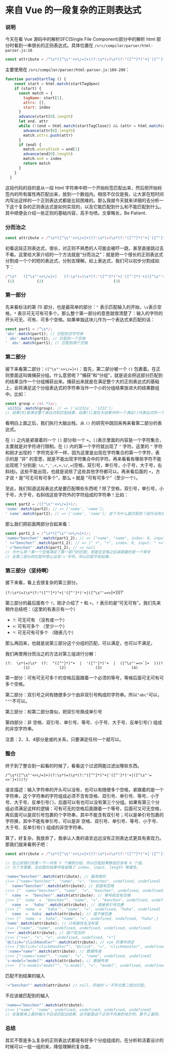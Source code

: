 # 来自 Vue 的一段复杂的正则表达式

### 说明

今天在看 Vue 源码中的解析SFC(Single File Component)部分中的解析 html 部分时看到一串很长的正则表达式。具体位置在 `/src/compiler/parser/html-parser.js:16` 

```js
const attribute = /^\s*([^\s"'<>\/=]+)(?:\s*(=)\s*(?:"([^"]*)"+|'([^']*)'+|([^\s"'=<>`]+)))?/
```

主要使用在 `/src/compiler/parser/html-parser.js:189-209`：

```js
function parseStartTag () {
    const start = html.match(startTagOpen)
    if (start) {
      const match = {
        tagName: start[1],
        attrs: [],
        start: index
      }
      advance(start[0].length)
      let end, attr
      while (!(end = html.match(startTagClose)) && (attr = html.match(attribute))) {
        advance(attr[0].length)
        match.attrs.push(attr)
      }
      if (end) {
        match.unarySlash = end[1]
        advance(end[0].length)
        match.end = index
        return match
      }
    }
  }
```

这段代码的目的是从一段 html 字符串中把一个开始标签匹配出来，然后把开始标签内的所有属性再匹配出来，放到一个数组内。相信不仅仅是我，让大家在短时间内写出这样的一个正则表达式都是比较困难的。那么我就今天就来详细的去分析一下这个复杂的正则表达式是如何实现的，以及它能匹配到什么和不能匹配到什么。其中顺便会介绍一些正则的基础内容，高手勿喷。文章略长，Be Patient.

### 分而治之

```js
const attribute = /^\s*([^\s"'<>\/=]+)(?:\s*(=)\s*(?:"([^"]*)"+|'([^']*)'+|([^\s"'=<>`]+)))?/
```

初看这段正则表达式，很长，对正则不熟悉的人可能会被吓一跳，甚至直接跳过去不看。这里给大家介绍的一个方法就是“分而治之”：就是把一个很长的正则表达式分割成一个个的短的表达式，分别去理解。如上表达式，我们可以初步分割成如下：

```js
/^\s*   ([^\s"'<>\/=]+)   (?:\s*(=)\s*(?:"([^"]*)"+|'([^']*)'+|([^\s"'=<>`]+)))?/
 (1)          (2)                               (3)
```

### 第一部分

先来看标注的第 (1) 部分，也是最简单的部分：`^` 表示匹配输入的开始，`\s`表示空格，`*` 表示可无可有可多个。那么整个第一部分的意思就很清楚了：输入的字符的开头可无、可有、可多个空格。如果单独这块儿作为一个表达式来匹配的话：

```js
const part1 = /^\s*/;
'abc'.match(part1); // 匹配到空字符串
' abc'.match(part1); // 匹配到一个空格
'  abc'.match(part1); // 匹配到两个空格
```

### 第二部分

接下来看第二部分：`([^\s"'<>\/=]+)`：首先，第二部分被一个 `()` 包裹着。在正则里面这叫做捕获分组。什么意思呢？“捕获”和“分组”，就是说会把这部分匹配到的结果当作一个分组捕获出来。捕获出来就是在满足整个大的正则表达式的基础上，会将满足这个分组表达式的字符串当作一个小的分组结果放进大的结果数组中。比如：

```js
const group = /a(.*)a/;
`a1232a`.match(group); // => ['a1232a', '1232'];
// 结果[0]是满足整个表达式的匹配结果，结果[1]是在大结果中的一个满足()内表达式的一个小的结果分组
```

看明白上面之后，我们执行大脑出栈，从 `()` 的研究中跳回来再来看第二部分的表达式。

在 `()` 之内是紧接着的一个 `[]` 部分和一个 `+`。`[]`表示里面的内容是一个字符集合，主要就是对字符进行限制。在 `[]` 内的第一个字符就出现了 `^` 字符。这里的 `^` 字符和刚才出现的 `^` 字符完全不一样，因为这里是出现在字符集合的第一个字符，表示的是 “非” 的意思，就是不能出现字符集合中的字符。再来看看有哪些字符不能出现呢？分别是: `\s,",',<,>,\/,=`(空格，双引号，单引号，小于号，大于号，右斜线)。这些不能出现，也就是说除了这些其他字符都可以。再来看后面的 `+`，方才说 `*` 是“可无可有可多个”，那么 `+` 就是 “可有可多个”（至少一个）。

至此，我们知道这段表达式是要匹配哪些东西呢？除了空格，双引号，单引号，小于号，大于号，右斜线这些字符外的字符组成的字符串！比如：

```js
const part2 = /([^\s"'<>\/=]+)/;
'name'.match(part2); // => ['name', 'name'];
' name'.match(part2); // => ['name', 'name']; 这个为什么能匹配到？因为没有在正则表达式的前面加 '^'限制。
```

那么我们把前面两部分合起来看：

```js
const part1_2 = /^\s*([^\s"'<>\/=]+)/;
'name="benchen"'.match(part1_2); // => ["name", "name", index: 0, input: "name="benchen""]
' +="benchen"'.match(part1_2); // => [" +", "+", index: 0, input: " +="benchen""]
' ="benchen"'.match(part1_2); // => null  
// 为什么呢？第一个空格满足了第一部门的匹配，但是在空格之后紧跟着的是一个等号
// 在第二部分的匹配中禁止出现'='字符，所以匹配不到结果。
```

### 第三部分（坚持啊）

接下来看，看上去很复杂的第三部分。

`(?:\s*(=)\s*(?:"([^"]*)"+|'([^']*)'+|([^\s"'=<>`]+)))?`

第三部分的最后面有个 `?`，刚才介绍了 `*` 和 `+`，`?` 表示的是“可无可有”。我们先来稍作总结吧：（这里的有表示有一个）

- `?`: 可无可有 （没有或一个）
- `+`: 可有可多个 （至少一个）
- `*`: 可无可有可多个 （随表几个）

那么再回来，也就是说第三部分这个分组的匹配，可以满足，也可以不满足。

我们再使用分而治之的方法对第三组进行分解：

```
(?:  \s*(=)\s*  (?:  "([^"]*)"+  |  '([^']*)'+  |  ([^\s"'=<>`]+  )))?
        (1)             (2)             (3)             (4)
```

第一部分：可有可无可多个的空格后面跟着一个必须的等号，等候后面可无可有可多个空格。

第二部分：双引号之间有随便多少个由非双引号构成的字符串。所以`"abc"`可以， `"""`不可以。

第三部分：和第二部分类似，把双引号换成单引号

第四部分：非 空格、双引号、单引号、等号、小于号、大于号、反单引号(`) 组成的非空字符串。

注意：2、3、4部分是或的关系，只要满足任何一个就可以。

### 整合

终于到了整合到一起看的时候了，看看这个过滤网能过滤出哪些东西。

```
/^\s*([^\s"'<>\/=]+)(?:\s*(=)\s*(?:"([^"]*)"+|'([^']*)'+|([^\s"'=<>`]+)))?/
```

语言描述：输入字符串的开头可以没有，也可以有随便多个空格，紧跟着的是一个字符串，这个字符串的字符组成必须不含有空格、双引号、单引号、等号、小于号、大于号、反单引号(\`)，后面可以有也可以没有第三个分组。如果有第三个分组必须满足这样的逻辑：可有可无的空格后面跟着一个等号，后面可又可无空格，再后面可以是双引号包裹的个字符串，其中不能含有双引号；可以是单引号包裹的字符换，其中不能有单引号，可以是非 空格、双引号、单引号、等号、小于号、大于号、反单引号(\`) 组成的非空字符串。

算了，好复杂，我放弃了，我承认人类的语言远远没有正则表达式更具有表现力。那我们就来看例子吧：

```js
const attribute = /^\s*([^\s"'<>\/=]+)(?:\s*(=)\s*(?:"([^"]*)"+|'([^']*)'+|([^\s"'=<>`]+)))?/

// 在之前我们先看一下一共有 5 个捕获分组，所以匹配结果数组应该有 6 个值。
// 为了方便看，在后面的结果中我省略了 index, input, length 等属性。

'name="benchen"'.match(attribute); // 最简单的
//=> ["name="benchen"", "name", "=", "benchen", undefined, undefined]
'  name="benchen"'.match(attribute); // 前面有空格
//=> ["  name="benchen"", "name", "=", "benchen", undefined, undefined]
'  name  =  "benchen"'.match(attribute); // 等号前后有空格
//=> ["  name  =  "benchen"", "name", "=", "benchen", undefined, undefined]
`  name  =  'haha'`.match(attribute); // 值被单引号包裹
//=> ["  name  =  'haha'", "name", "=", undefined, "haha", undefined]
`  name  =  haha`.match(attribute); // 值不被包裹
//=> ["  name  =  haha", "name", "=", undefined, undefined, "haha",]
'name'.match(attribute); // 只有属性名没有值
//=> ["name", "name", undefined, undefined, undefined, undefined]
'+=+'.match(attribute); // 搞个变态的
//=> ["+=+", "+", "=", undefined, undefined, "+"]
'@click="clickHandler"'.match(attribute); // vue 的事件绑定
//=> ["@click="clickHandler"", "@click", "=", "clickHandler", undefined, undefined]
':name="name"'.match(attribute); // 数据传递
//=> [":name="name"", ":name", "=", "name", undefined, undefined]
'v-model="model"'.match(attribute); // 数据传递
//=>  ["v-model="model"", "v-model", "=", "model", undefined, undefined]
```

匹配不到结果的输入

```js
'="benchen"'.match(attribute) // null，开始的'='不符合第二部分匹配，
```

不应该被匹配到的输入

```js
'name=="benchen"'.match(attribute);
//=> ["name", "name", undefined, undefined, undefined, undefined]
// 在我看来上面的输入不应该匹配出结果，这可能是这个正则不完美的地方吧，算不上漏洞。
```

### 总结

其实不管是多么复杂的正则表达式都是有好多个分组组成的，在分析和活着设计的时候可以一组一组的来，降低理解的复杂度。




